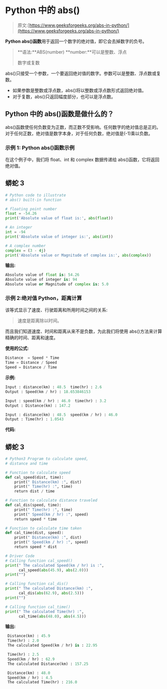 # Python 中的 abs()

> 原文:[https://www.geeksforgeeks.org/abs-in-python/](https://www.geeksforgeeks.org/abs-in-python/)

**Python abs()函数**用于返回一个数字的绝对值，即它会去掉数字的负号。

> **语法:**ABS(number)
> **number:**可以是整数、浮点
> 
> 数字或复数

abs()只接受一个参数，一个要返回绝对值的数字。参数可以是整数、浮点数或复数。

*   如果参数是整数或浮点数，abs()将以整数或浮点数形式返回绝对值。
*   对于复数，abs()只返回幅度部分，也可以是浮点数。

## Python 中的 abs()函数是做什么的？

abs()函数使任何负数变为正数，而正数不受影响。任何数字的绝对值总是正的。对于任何正数，绝对值是数字本身，对于任何负数，绝对值是(-1)乘以负数。

### 示例 1: Python abs()函数示例

在这个例子中，我们将 float、int 和 complex 数据传递给 abs()函数，它将返回绝对值。

## 蟒蛇 3

```py
# Python code to illustrate
# abs() built-in function

# floating point number
float = -54.26
print('Absolute value of float is:', abs(float))

# An integer
int = -94
print('Absolute value of integer is:', abs(int))

# A complex number
complex = (3 - 4j)
print('Absolute value or Magnitude of complex is:', abs(complex))
```

**输出:**

```py
Absolute value of float is: 54.26
Absolute value of integer is: 94
Absolute value or Magnitude of complex is: 5.0
```

### 示例 2:绝对值 Python，距离计算

该等式显示了速度、行驶距离和所用时间之间的关系:

> 速度是距离除以时间。

而且我们知道速度、时间和距离从来不是负数，为此我们将使用 abs()方法来计算精确的时间、距离和速度。

**使用的公式:**

```py
Distance  = Speed * Time
Time = Distance / Speed
Speed = Distance / Time
```

**示例:**

```py
Input : distance(km) : 48.5  time(hr) : 2.6
Output : Speed(km / hr) : 18.653846153

Input : speed(km / hr) : 46.0  time(hr) : 3.2
Output : Distance(km) : 147.2

Input : distance(km) : 48.5  speed(km / hr) : 46.0
Output : Time(hr) : 1.0543
```

**代码:**

## 蟒蛇 3

```py
# Python3 Program to calculate speed,
# distance and time

# Function to calculate speed
def cal_speed(dist, time):
    print(" Distance(km) :", dist)
    print(" Time(hr) :", time)
    return dist / time

# Function to calculate distance traveled
def cal_dis(speed, time):
    print(" Time(hr) :", time)
    print(" Speed(km / hr) :", speed)
    return speed * time

# Function to calculate time taken
def cal_time(dist, speed):
    print(" Distance(km) :", dist)
    print(" Speed(km / hr) :", speed)
    return speed * dist

# Driver Code
# Calling function cal_speed()
print(" The calculated Speed(km / hr) is :",
      cal_speed(abs(45.9), abs(2.0)))
print("")

# Calling function cal_dis()
print(" The calculated Distance(km) :",
      cal_dis(abs(62.9), abs(2.5)))
print("")

# Calling function cal_time()
print(" The calculated Time(hr) :",
      cal_time(abs(48.0), abs(4.5)))
```

**输出:**

```py
 Distance(km) : 45.9
 Time(hr) : 2.0
 The calculated Speed(km / hr) is : 22.95

 Time(hr) : 2.5
 Speed(km / hr) : 62.9
 The calculated Distance(km) : 157.25

 Distance(km) : 48.0
 Speed(km / hr) : 4.5
 The calculated Time(hr) : 216.0
```